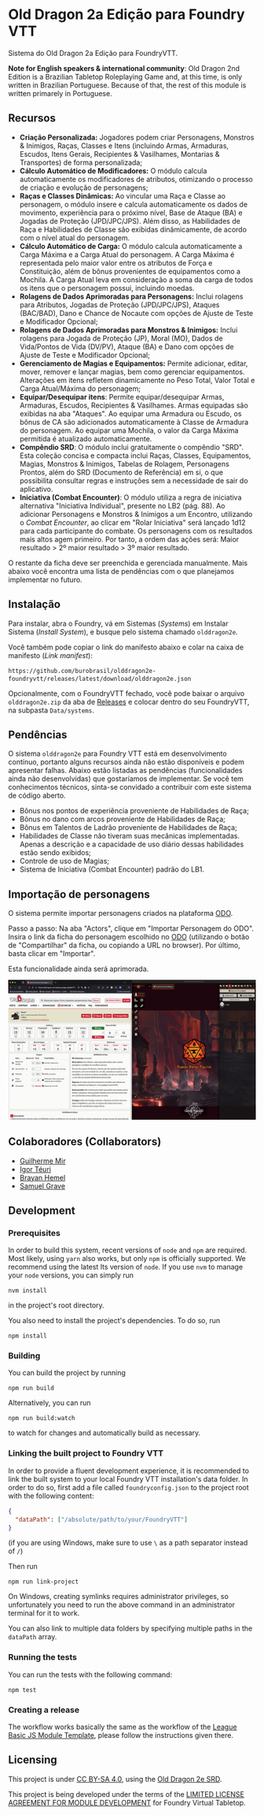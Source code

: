 # Old Dragon 2a Edição para Foundry VTT

Sistema do Old Dragon 2a Edição para FoundryVTT.

**Note for English speakers & international community**: Old Dragon 2nd Edition is a Brazilian Tabletop Roleplaying Game and, at this time, is only written in Brazilian Portuguese. Because of that, the rest of this module is written primarely in Portuguese.

## Recursos

- **Criação Personalizada:** Jogadores podem criar Personagens, Monstros & Inimigos, Raças, Classes e Itens (incluindo Armas, Armaduras, Escudos, Itens Gerais, Recipientes & Vasilhames, Montarias & Transportes) de forma personalizada;
- **Cálculo Automático de Modificadores:** O módulo calcula automaticamente os modificadores de atributos, otimizando o processo de criação e evolução de personagens;
- **Raças e Classes Dinâmicas:** Ao vincular uma Raça e Classe ao personagem, o módulo insere e calcula automaticamente os dados de movimento, experiência para o próximo nível, Base de Ataque (BA) e Jogadas de Proteção (JPD/JPC/JPS). Além disso, as Habilidades de Raça e Habilidades de Classe são exibidas dinâmicamente, de acordo com o nível atual do personagem.
- **Cálculo Automático de Carga:** O módulo calcula automaticamente a Carga Máxima e a Carga Atual do personagem. A Carga Máxima é representada pelo maior valor entre os atributos de Força e Constituição, além de bônus provenientes de equipamentos como a Mochila. A Carga Atual leva em consideração a soma da carga de todos os itens que o personagem possui, incluindo moedas.
- **Rolagens de Dados Aprimoradas para Personagens:** Inclui rolagens para Atributos, Jogadas de Proteção (JPD/JPC/JPS), Ataques (BAC/BAD), Dano e Chance de Nocaute com opções de Ajuste de Teste e Modificador Opcional;
- **Rolagens de Dados Aprimoradas para Monstros & Inimigos:** Inclui rolagens para Jogada de Proteção (JP), Moral (MO), Dados de Vida/Pontos de Vida (DV/PV), Ataque (BA) e Dano com opções de Ajuste de Teste e Modificador Opcional;
- **Gerenciamento de Magias e Equipamentos:** Permite adicionar, editar, mover, remover e lançar magias, bem como gerenciar equipamentos. Alterações em itens refletem dinamicamente no Peso Total, Valor Total e Carga Atual/Máxima do personagem;
- **Equipar/Desequipar itens**: Permite equipar/desequipar Armas, Armaduras, Escudos, Recipientes & Vasilhames. Armas equipadas são exibidas na aba "Ataques". Ao equipar uma Armadura ou Escudo, os bônus de CA são adicionados automaticamente à Classe de Armadura do personagem. Ao equipar uma Mochila, o valor da Carga Máxima permitida é atualizado automaticamente.
- **Compêndio SRD**: O módulo inclui gratuitamente o compêndio "SRD". Esta coleção concisa e compacta inclui Raças, Classes, Equipamentos, Magias, Monstros & Inimigos, Tabelas de Rolagem, Personagens Prontos, além do SRD (Documento de Referência) em si, o que possibilita consultar regras e instruções sem a necessidade de sair do aplicativo.
- **Iniciativa (Combat Encounter)**: O módulo utiliza a regra de iniciativa alternativa "Iniciativa Individual", presente no LB2 (pág. 88). Ao adicionar Personagens e Monstros & Inimigos a um Encontro, utilizando o _Combat Encounter_, ao clicar em "Rolar Iniciativa" será lançado 1d12 para cada participante do combate. Os personagens com os resultados mais altos agem primeiro. Por tanto, a ordem das ações será: Maior resultado > 2º maior resultado > 3º maior resultado.

O restante da ficha deve ser preenchida e gerenciada manualmente. Mais abaixo você encontra uma lista de pendências com o que planejamos implementar no futuro.

## Instalação

Para instalar, abra o Foundry, vá em Sistemas (_Systems_) em Instalar Sistema (_Install System_), e busque pelo sistema chamado `olddragon2e`.

Você também pode copiar o link do manifesto abaixo e colar na caixa de manifesto (_Link manifest_):

```text
https://github.com/burobrasil/olddragon2e-foundryvtt/releases/latest/download/olddragon2e.json
```

Opcionalmente, com o FoundryVTT fechado, você pode baixar o arquivo `olddragon2e.zip` da aba de [Releases](https://github.com/burobrasil/olddragon2e-foundryvtt/releases) e colocar dentro do seu FoundryVTT, na subpasta `Data/systems`.

## Pendências

O sistema `olddragon2e` para Foundry VTT está em desenvolvimento contínuo, portanto alguns recursos ainda não estão disponíveis e podem apresentar falhas. Abaixo estão listadas as pendências (funcionalidades ainda não desenvolvidas) que gostaríamos de implementar. Se você tem conhecimentos técnicos, sinta-se convidado a contribuir com este sistema de código aberto.

- Bônus nos pontos de experiência proveniente de Habilidades de Raça;
- Bônus no dano com arcos proveniente de Habilidades de Raça;
- Bônus em Talentos de Ladrão proveniente de Habilidades de Raça;
- Habilidades de Classe não tiveram suas mecânicas implementadas. Apenas a descrição e a capacidade de uso diário dessas habilidades estão sendo exibidos;
- Controle de uso de Magias;
- Sistema de Iniciativa (Combat Encounter) padrão do LB1.

## Importação de personagens

O sistema permite importar personagens criados na plataforma [ODO](https://olddragon.com.br/).

Passo a passo: Na aba "Actors", clique em "Importar Personagem do ODO". Insira o link da ficha do personagem escolhido no [ODO](https://olddragon.com.br/) (utilizando o botão de "Compartilhar" da ficha, ou copiando a URL no browser). Por último, basta clicar em "Importar".

Esta funcionalidade ainda será aprimorada.

![Importação de personagem](./static/importacao-personagem.gif)

## Colaboradores (Collaborators)

- [Guilherme Mir](https://github.com/guilhermemir)
- [Igor Téuri](https://github.com/igorteuri)
- [Brayan Hemel](https://www.youtube.com/@BrayanHemel)
- [Samuel Grave](https://github.com/itsmegrave)

## Development

### Prerequisites

In order to build this system, recent versions of `node` and `npm` are required. Most likely, using `yarn` also works, but only `npm` is officially supported. We recommend using the latest lts version of `node`. If you use `nvm` to manage your `node` versions, you can simply run

```shell
nvm install
```

in the project's root directory.

You also need to install the project's dependencies. To do so, run

```shell
npm install
```

### Building

You can build the project by running

```shell
npm run build
```

Alternatively, you can run

```shell
npm run build:watch
```

to watch for changes and automatically build as necessary.

### Linking the built project to Foundry VTT

In order to provide a fluent development experience, it is recommended to link the built system to your local Foundry VTT installation's data folder. In order to do so, first add a file called `foundryconfig.json` to the project root with the following content:

```json
{
  "dataPath": ["/absolute/path/to/your/FoundryVTT"]
}
```

(if you are using Windows, make sure to use `\` as a path separator instead of `/`)

Then run

```shell
npm run link-project
```

On Windows, creating symlinks requires administrator privileges, so unfortunately you need to run the above command in an administrator terminal for it to work.

You can also link to multiple data folders by specifying multiple paths in the `dataPath` array.

### Running the tests

You can run the tests with the following command:

```shell
npm test
```

### Creating a release

The workflow works basically the same as the workflow of the [League Basic JS Module Template](https://github.com/League-of-Foundry-Developers/FoundryVTT-Module-Template), please follow the instructions given there.

## Licensing

This project is under [CC BY-SA 4.0](https://creativecommons.org/licenses/by-sa/4.0/deed.pt-br), using the [Old Dragon 2e SRD](https://olddragon.com.br/livros/srd).

This project is being developed under the terms of the [LIMITED LICENSE AGREEMENT FOR MODULE DEVELOPMENT](https://foundryvtt.com/article/license/) for Foundry Virtual Tabletop.
